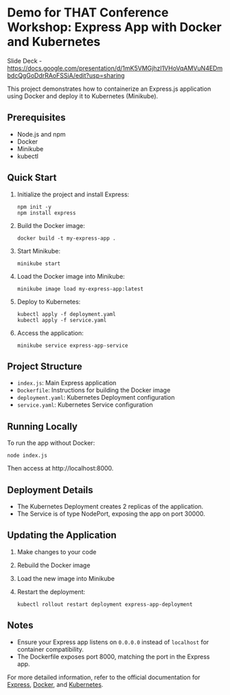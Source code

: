 # Demo for THAT Conference Workshop: Express App with Docker and Kubernetes

Slide Deck - https://docs.google.com/presentation/d/1mK5VMGjhzI1VHoVqAMVuN4EDmbdcQgGoDdrRAoFSSiA/edit?usp=sharing

This project demonstrates how to containerize an Express.js application using Docker and deploy it to Kubernetes (Minikube).

## Prerequisites

- Node.js and npm
- Docker
- Minikube
- kubectl

## Quick Start

1. Initialize the project and install Express:

   ```
   npm init -y
   npm install express
   ```

2. Build the Docker image:

   ```
   docker build -t my-express-app .
   ```

3. Start Minikube:

   ```
   minikube start
   ```

4. Load the Docker image into Minikube:

   ```
   minikube image load my-express-app:latest
   ```

5. Deploy to Kubernetes:

   ```
   kubectl apply -f deployment.yaml
   kubectl apply -f service.yaml
   ```

6. Access the application:

   ```
   minikube service express-app-service
   ```

## Project Structure

- `index.js`: Main Express application
- `Dockerfile`: Instructions for building the Docker image
- `deployment.yaml`: Kubernetes Deployment configuration
- `service.yaml`: Kubernetes Service configuration

## Running Locally

To run the app without Docker:

```
node index.js
```

Then access at http://localhost:8000.

## Deployment Details

- The Kubernetes Deployment creates 2 replicas of the application.
- The Service is of type NodePort, exposing the app on port 30000.

## Updating the Application

1. Make changes to your code
2. Rebuild the Docker image
3. Load the new image into Minikube
4. Restart the deployment:

   ```
   kubectl rollout restart deployment express-app-deployment
   ```

## Notes

- Ensure your Express app listens on `0.0.0.0` instead of `localhost` for container compatibility.
- The Dockerfile exposes port 8000, matching the port in the Express app.

For more detailed information, refer to the official documentation for [Express](https://expressjs.com/), [Docker](https://docs.docker.com/), and [Kubernetes](https://kubernetes.io/docs/).
